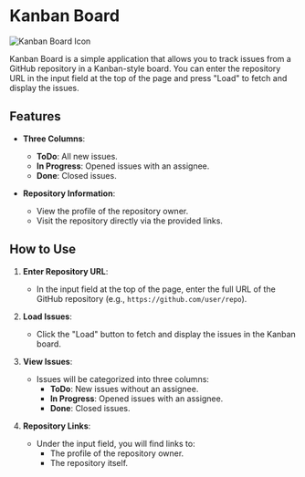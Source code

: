 # Kanban Board

![Kanban Board Icon](./board.svg)

Kanban Board is a simple application that allows you to track issues from a GitHub repository in a Kanban-style board. You can enter the repository URL in the input field at the top of the page and press "Load" to fetch and display the issues.

## Features

- **Three Columns**:
  - **ToDo**: All new issues.
  - **In Progress**: Opened issues with an assignee.
  - **Done**: Closed issues.

- **Repository Information**:
  - View the profile of the repository owner.
  - Visit the repository directly via the provided links.

## How to Use

1. **Enter Repository URL**:
   - In the input field at the top of the page, enter the full URL of the GitHub repository (e.g., `https://github.com/user/repo`).

2. **Load Issues**:
   - Click the "Load" button to fetch and display the issues in the Kanban board.

3. **View Issues**:
   - Issues will be categorized into three columns:
     - **ToDo**: New issues without an assignee.
     - **In Progress**: Opened issues with an assignee.
     - **Done**: Closed issues.

4. **Repository Links**:
   - Under the input field, you will find links to:
     - The profile of the repository owner.
     - The repository itself.


